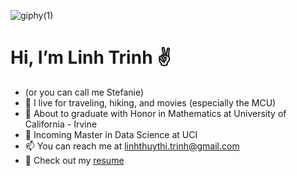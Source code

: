 ![giphy(1)](https://user-images.githubusercontent.com/81794295/143797198-01144806-2ddd-4665-843e-a2e81d67077b.gif)
 
 #  Hi, I’m Linh Trinh :v: 
- (or you can call me Stefanie)
- 👀 I live for traveling, hiking, and movies (especially the MCU) 
- 🌱 About to graduate with Honor in Mathematics at University of California - Irvine
- 💞️ Incoming Master in Data Science at UCI 
- 📫 You can reach me at linhthuythi.trinh@gmail.com
- :bookmark_tabs: Check out my [resume](https://github.com/linhtrinh1803/linhtrinh1803/files/8759627/Linh.Trinh.-.Resume.pdf)
